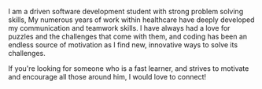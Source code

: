 I am a driven software development student with strong problem solving skills, My numerous years of work within healthcare have deeply developed my communication and teamwork skills. I have always had a love for puzzles and the challenges that come with them, and coding has been an endless source of motivation as I find new, innovative ways to solve its challenges. 

If you're looking for someone who is a fast learner, and strives to motivate and encourage all those around him, I would love to connect!
